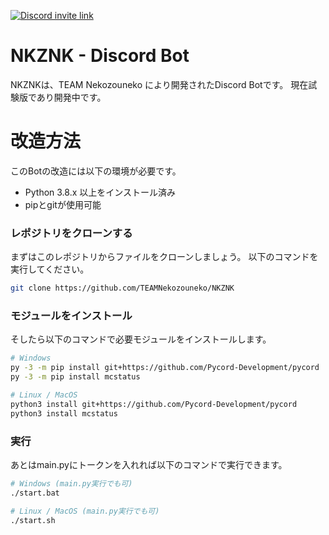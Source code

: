 [![Discord invite link](https://img.shields.io/discord/896668963709255680?color=blue&label=Discord&style=for-the-badge)](http://nekozouneko.ddns.net/discord)
# NKZNK - Discord Bot

NKZNKは、TEAM Nekozouneko により開発されたDiscord Botです。
現在試験版であり開発中です。

# 改造方法

このBotの改造には以下の環境が必要です。

- Python 3.8.x 以上をインストール済み
- pipとgitが使用可能

### レポジトリをクローンする
まずはこのレポジトリからファイルをクローンしましょう。
以下のコマンドを実行してください。
```bash
git clone https://github.com/TEAMNekozouneko/NKZNK
```
### モジュールをインストール
そしたら以下のコマンドで必要モジュールをインストールします。
```bash
# Windows
py -3 -m pip install git+https://github.com/Pycord-Development/pycord
py -3 -m pip install mcstatus

# Linux / MacOS
python3 install git+https://github.com/Pycord-Development/pycord
python3 install mcstatus
```
### 実行
あとはmain.pyにトークンを入れれば以下のコマンドで実行できます。
```bash
# Windows (main.py実行でも可)
./start.bat

# Linux / MacOS (main.py実行でも可)
./start.sh
```
